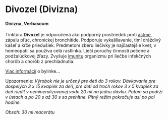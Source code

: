 Divozel (Divizna)
=================

#### Divizna, Verbascum

Tinktúra **Divozel** je odporučená ako podporný prostriedok proti
[astme](../diagnozy/astma), zápalu pľúc, chronickej
bronchitíde. Podporuje vykašliavanie, tlmí dráždivý kašeľ a kŕče priedušiek.
Predmetom zberu liečivky je najčastejšie kvet, v homeopatií sa používa celá
rastlinka. Lieči poruchy činnosti pečene a podžalúdkovej žľazy. Zvyšuje
[imunitu](../diagnozy/imunitne-problemy) organizmu pri liečbe infekčných
chorôb a chorôb z prechladnutia.

[Viac informácií](../bylinky/divozel-velkokvety) o bylinke…

Upozornenie: *Výrobok nie je určený pre deti do 3 rokov. Dávkovanie pre
dospelých 3 x 15 kvapiek za deň; pre deti od troch rokov 3 x 5 kvapiek za deň
riediť v nemineralizovanej vode 20 ml na jednu dávku. Potom sa podrží v ústach a
po 20 s až 30 s sa prehltne. Pitný režim pokračuje asi po pol hodine.*

*Obsah: 30 ml macerátu*
